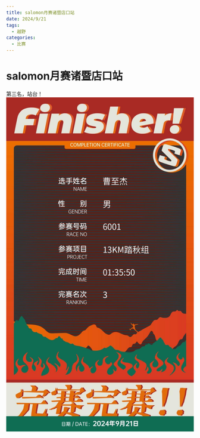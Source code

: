 ```yaml
---
title: salomon月赛诸暨店口站
date: 2024/9/21
tags:
  - 越野
categories:
  - 比赛
---
```


# salomon月赛诸暨店口站

第三名，站台！
<img src="../img/11.jpg"/>
